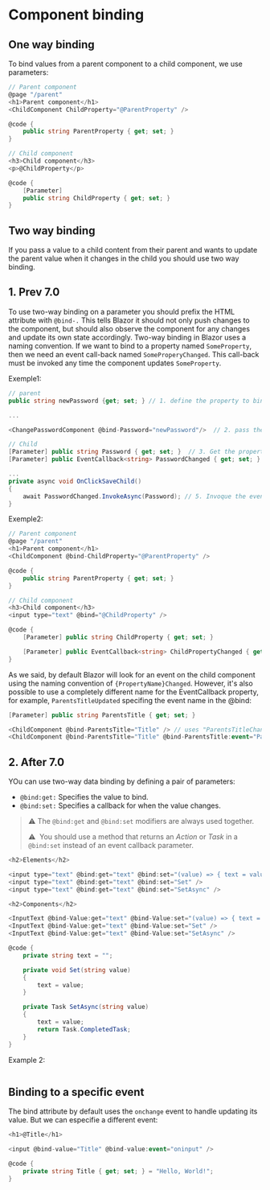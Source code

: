 # Component binding

## One way binding

To bind values from a parent component to a child component, we use parameters:

```cs
// Parent component
@page "/parent"
<h1>Parent component</h1>
<ChildComponent ChildProperty="@ParentProperty" />

@code {
    public string ParentProperty { get; set; }
}
```

```cs
// Child component
<h3>Child component</h3>
<p>@ChildProperty</p>

@code {
    [Parameter]
    public string ChildProperty { get; set; }
}
```

## Two way binding

If you pass a value to a child content from their parent and wants to update the parent value when it changes in the child you should use two way binding.

## 1. Prev 7.0

To use two-way binding on a parameter you should prefix the HTML attribute with `@bind-.` This tells Blazor it should not only push changes to the component, but should also observe the component for any changes and update its own state accordingly. Two-way binding in Blazor uses a naming convention. If we want to bind to a property named `SomeProperty`, then we need an event call-back named `SomeProperyChanged`. This call-back must be invoked any time the component updates `SomeProperty`.

Exemple1: 

```cs
// parent
public string newPassword {get; set; } // 1. define the property to bind

...

<ChangePasswordComponent @bind-Password="newPassword"/>  // 2. pass the property using bing-*  naming convention
```

```cs
// Child
[Parameter] public string Password { get; set; }  // 3. Get the property as a parameter
[Parameter] public EventCallback<string> PasswordChanged { get; set; }  // 4. create an event to update the parent' property

...
private async void OnClickSaveChild()
{
    await PasswordChanged.InvokeAsync(Password); // 5. Invoque the event to update the parent's property.
}
```

Exemple2:

```cs
// Parent component
@page "/parent"
<h1>Parent component</h1>
<ChildComponent @bind-ChildProperty="@ParentProperty" />

@code {
    public string ParentProperty { get; set; }
}
```

```cs
// Child component
<h3>Child component</h3>
<input type="text" @bind="@ChildProperty" />

@code {
    [Parameter] public string ChildProperty { get; set; }

    [Parameter] public EventCallback<string> ChildPropertyChanged { get; set; }
}
```

As we said, by default Blazor will look for an event on the child component using the naming convention of `{PropertyName}Changed`. However, it's also possible to use a completely different name for the EventCallback property, for example, `ParentsTitleUpdated` specifing the event name in the @bind:

```cs
[Parameter] public string ParentsTitle { get; set; }

<ChildComponent @bind-ParentsTitle="Title" /> // uses "ParentsTitleChanged "
<ChildComponent @bind-ParentsTitle="Title" @bind-ParentsTitle:event="ParentsTitleUpdated" /> // uses "ParentsTitleUpdated"
```

## 2. After 7.0

YOu can use two-way data binding by defining a pair of parameters:

+ `@bind:get:` Specifies the value to bind.
+ `@bind:set:` Specifies a callback for when the value changes.

> ⚠️ The `@bind:get` and `@bind:set` modifiers are always used together.
> 
> ⚠ ️ You should use a method that returns an *Action* or *Task* in a `@bind:set` instead of an event callback parameter.


```cs
<h2>Elements</h2>

<input type="text" @bind:get="text" @bind:set="(value) => { text = value; }" />
<input type="text" @bind:get="text" @bind:set="Set" />
<input type="text" @bind:get="text" @bind:set="SetAsync" />

<h2>Components</h2>

<InputText @bind-Value:get="text" @bind-Value:set="(value) => { text = value; }" />
<InputText @bind-Value:get="text" @bind-Value:set="Set" />
<InputText @bind-Value:get="text" @bind-Value:set="SetAsync" />

@code {
    private string text = "";

    private void Set(string value)
    {
        text = value;
    }

    private Task SetAsync(string value)
    {
        text = value;
        return Task.CompletedTask;
    }
}
```

Example 2:

```cs

```

## Binding to a specific event

The bind attribute by default uses the `onchange` event to handle updating its value. But we can especifie a different event:

```cs
<h1>@Title</h1>

<input @bind-value="Title" @bind-value:event="oninput" />

@code {
    private string Title { get; set; } = "Hello, World!";
}
```